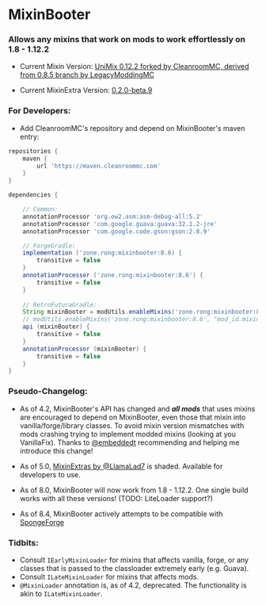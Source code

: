# MixinBooter
### Allows any mixins that work on mods to work effortlessly on 1.8 - 1.12.2

- Current Mixin Version: [UniMix 0.12.2 forked by CleanroomMC, derived from 0.8.5 branch by LegacyModdingMC](https://github.com/CleanroomMC/UniMix)

- Current MixinExtra Version: [0.2.0-beta.9](https://github.com/LlamaLad7/MixinExtras)

### For Developers:

- Add CleanroomMC's repository and depend on MixinBooter's maven entry:

```groovy
repositories {
    maven {
        url 'https://maven.cleanroommc.com'
    }
}

dependencies {

    // Common:
    annotationProcessor 'org.ow2.asm:asm-debug-all:5.2'
    annotationProcessor 'com.google.guava:guava:32.1.2-jre'
    annotationProcessor 'com.google.code.gson:gson:2.8.9'

    // ForgeGradle:
    implementation ('zone.rong:mixinbooter:8.6) {
        transitive = false
    }
    annotationProcessor ('zone.rong:mixinbooter:8.6') {
        transitive = false
    }
    
    // RetroFuturaGradle:
    String mixinBooter = modUtils.enableMixins('zone.rong:mixinbooter:8.6')
    // modUtils.enableMixins('zone.rong:mixinbooter:8.6', "mod_id.mixins.refmap.json") << add refmap name as 2nd arg (optional)
    api (mixinBooter) {
        transitive = false
    }
    annotationProcessor (mixinBooter) {
        transitive = false
    }
}
```

### Pseudo-Changelog:

- As of 4.2, MixinBooter's API has changed and ***all mods*** that uses mixins are encouraged to depend on MixinBooter, even those that mixin into vanilla/forge/library classes. To avoid mixin version mismatches with mods crashing trying to implement modded mixins (looking at you VanillaFix). Thanks to [@embeddedt](https://github.com/embeddedt) recommending and helping me introduce this change!

- As of 5.0, [MixinExtras by @LlamaLad7](https://github.com/LlamaLad7/MixinExtras) is shaded. Available for developers to use.

- As of 8.0, MixinBooter will now work from 1.8 - 1.12.2. One single build works with all these versions! (TODO: LiteLoader support?)

- As of 8.4, MixinBooter actively attempts to be compatible with [SpongeForge](https://github.com/SpongePowered/SpongeForge)

### Tidbits:

- Consult `IEarlyMixinLoader` for mixins that affects vanilla, forge, or any classes that is passed to the classloader extremely early (e.g. Guava).
- Consult `ILateMixinLoader` for mixins that affects mods.
- `@MixinLoader` annotation is, as of 4.2, deprecated. The functionality is akin to `ILateMixinLoader`.

